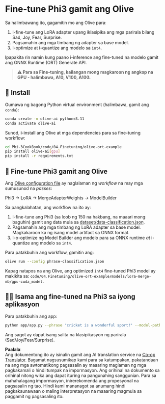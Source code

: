 <!--
CO_OP_TRANSLATOR_METADATA:
{
  "original_hash": "4164123a700fecd535d850f09506d72a",
  "translation_date": "2025-05-09T04:46:33+00:00",
  "source_file": "code/04.Finetuning/olive-ort-example/README.md",
  "language_code": "tl"
}
-->
# Fine-tune Phi3 gamit ang Olive

Sa halimbawang ito, gagamitin mo ang Olive para:

1. I-fine-tune ang LoRA adapter upang iklasipika ang mga parirala bilang Sad, Joy, Fear, Surprise.
1. Pagsamahin ang mga timbang ng adapter sa base model.
1. I-optimize at i-quantize ang modelo sa `int4`.

Ipapakita rin namin kung paano i-inference ang fine-tuned na modelo gamit ang ONNX Runtime (ORT) Generate API.

> **⚠️ Para sa Fine-tuning, kailangan mong magkaroon ng angkop na GPU - halimbawa, A10, V100, A100.**

## 💾 Install

Gumawa ng bagong Python virtual environment (halimbawa, gamit ang `conda`):

```bash
conda create -n olive-ai python=3.11
conda activate olive-ai
```

Sunod, i-install ang Olive at mga dependencies para sa fine-tuning workflow:

```bash
cd Phi-3CookBook/code/04.Finetuning/olive-ort-example
pip install olive-ai[gpu]
pip install -r requirements.txt
```

## 🧪 Fine-tune Phi3 gamit ang Olive
Ang [Olive configuration file](../../../../../code/04.Finetuning/olive-ort-example/phrase-classification.json) ay naglalaman ng *workflow* na may mga sumusunod na *passes*:

Phi3 -> LoRA -> MergeAdapterWeights -> ModelBuilder

Sa pangkalahatan, ang workflow na ito ay:

1. I-fine-tune ang Phi3 (sa loob ng 150 na hakbang, na maaari mong baguhin) gamit ang data mula sa [dataset/data-classification.json](../../../../../code/04.Finetuning/olive-ort-example/dataset/dataset-classification.json).
1. Pagsamahin ang mga timbang ng LoRA adapter sa base model. Magkakaroon ka ng isang model artifact sa ONNX format.
1. I-o-optimize ng Model Builder ang modelo para sa ONNX runtime *at* i-quantize ang modelo sa `int4`.

Para patakbuhin ang workflow, gamitin ang:

```bash
olive run --config phrase-classification.json
```

Kapag natapos na ang Olive, ang optimized `int4` fine-tuned Phi3 model ay makikita sa: `code/04.Finetuning/olive-ort-example/models/lora-merge-mb/gpu-cuda_model`.

## 🧑‍💻 Isama ang fine-tuned na Phi3 sa iyong aplikasyon

Para patakbuhin ang app:

```bash
python app/app.py --phrase "cricket is a wonderful sport!" --model-path models/lora-merge-mb/gpu-cuda_model
```

Ang sagot ay dapat isang salita na klasipikasyon ng parirala (Sad/Joy/Fear/Surprise).

**Paalala**:  
Ang dokumentong ito ay isinalin gamit ang AI translation service na [Co-op Translator](https://github.com/Azure/co-op-translator). Bagamat nagsusumikap kami para sa katumpakan, pakatandaan na ang mga awtomatikong pagsasalin ay maaaring maglaman ng mga pagkakamali o hindi tumpak na impormasyon. Ang orihinal na dokumento sa orihinal nitong wika ang dapat ituring na pangunahing sanggunian. Para sa mahahalagang impormasyon, inirerekomenda ang propesyonal na pagsasalin ng tao. Hindi kami mananagot sa anumang hindi pagkakaunawaan o maling interpretasyon na maaaring magmula sa paggamit ng pagsasaling ito.